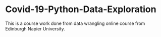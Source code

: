 # Covid-19-Python-Data-Exploration
This is a course work done from data wrangling online course from Edinburgh Napier University. 

